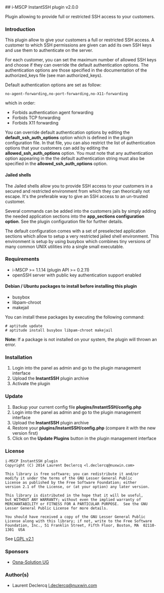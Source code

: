 ## i-MSCP InstantSSH plugin v2.0.0

Plugin allowing to provide full or restricted SSH access to your customers.

### Introduction

This plugin allow to give your customers a full or restricted SSH access. A customer to which SSH permissions are given
can add its own SSH keys and use them to authenticate on the server.

For each customer, you can set the maximum number of allowed SSH keys and choose if they can override the default
authentication options. The authentication options are those specified in the documentation of the authorized_keys file
(see man authorized_keys).

Default authentication options are set as follow:

	no-agent-forwarding,no-port-forwarding,no-X11-forwarding

which in order:

* Forbids authentication agent forwarding
* Forbids TCP forwarding
* Forbids X11 forwarding

You can override default authentication options by editing the **default_ssh_auth_options** option which is defined in
the plugin configuration file. In that file, you can also restrict the list of authentication options that your
customers can add by editing the **allowed_ssh_auth_options** option. You must note that any authentication option
appearing in the the default authentication string must also be specified in the **allowed_ssh_auth_options** option.

#### Jailed shells

The Jailed shells allow you to provide SSH access to your customers in a secured and restricted environment from which
they can theorically not escape. It's the preferable way to give an SSH access to an un-trusted customer.

Several commands can be added into the customers jails by simply adding the needed application sections into the
**app_sections configuration option**. See the plugin configuration file for further details.

The default configuration comes with a set of preselected application sections which allow to setup a very
restricted jailed shell environment. This environment is setup by using busybox which combines tiny versions of many
common UNIX utilities into a single small executable.

### Requirements

* i-MSCP >= 1.1.14 (plugin API >= 0.2.11)
* openSSH server with public key authentication support enabled

#### Debian / Ubuntu packages to install before installing this plugin

* busybox
* libpam-chroot
* makejail

You can install these packages by executing the following command:

	# aptitude update
	# aptitude install busybox libpam-chroot makejail

**Note:** If a package is not installed on your system, the plugin will thrown an error.

### Installation

1. Login into the panel as admin and go to the plugin management interface
2. Upload the **InstantSSH** plugin archive
3. Activate the plugin

### Update

1. Backup your current config file **plugins/InstantSSH/config.php**
2. Login into the panel as admin and go to the plugin management interface
3. Upload the **InstantSSH** plugin archive
4. Restore your **plugins/InstantSSH/config.php** (compare it with the new version first)
5. Click on the **Update Plugins** button in the plugin management interface

### License

	i-MSCP InstantSSH plugin
	Copyright (C) 2014 Laurent Declercq <l.declercq@nuxwin.com>

	This library is free software; you can redistribute it and/or
 	modify it under the terms of the GNU Lesser General Public
	License as published by the Free Software Foundation; either
	version 2.1 of the License, or (at your option) any later version.

	This library is distributed in the hope that it will be useful,
	but WITHOUT ANY WARRANTY; without even the implied warranty of
	MERCHANTABILITY or FITNESS FOR A PARTICULAR PURPOSE.  See the GNU
	Lesser General Public License for more details.

	You should have received a copy of the GNU Lesser General Public
	License along with this library; if not, write to the Free Software
	Foundation, Inc., 51 Franklin Street, Fifth Floor, Boston, MA  02110-1301  USA

 See [LGPL v2.1](http://www.gnu.org/licenses/lgpl-2.1.txt "LGPL v2.1")

### Sponsors

  - [Osna-Solution UG](http://portal.osna-solution.de// "Osna-Solution UG")

### Author(s)

 * Laurent Declercq <l.declercq@nuxwin.com>
